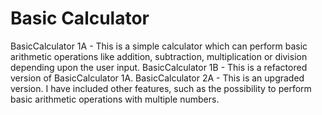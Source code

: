 # Basic Calculator

BasicCalculator 1A - This is a simple calculator which can perform basic arithmetic operations like addition, subtraction, multiplication or division depending upon the user input.
BasicCalculator 1B - This is a refactored version of BasicCalculator 1A. 
BasicCalculator 2A - This is an upgraded version. I have included other features, such as the possibility to perform basic arithmetic operations with multiple numbers. 
